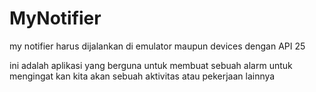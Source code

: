 # MyNotifier
my notifier harus dijalankan di emulator maupun devices dengan API 25


ini adalah aplikasi yang berguna untuk membuat sebuah alarm untuk mengingat kan kita akan sebuah aktivitas atau pekerjaan lainnya
